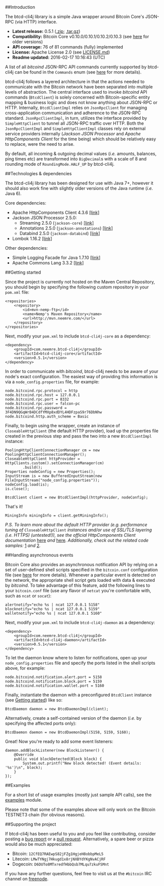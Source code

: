 ##Introduction

The btcd-cli4j library is a simple Java wrapper around Bitcoin Core's JSON-RPC (via HTTP) interface. 

* **Latest release:** 0.5.1 ([.zip](https://github.com/priiduneemre/btcd-cli4j/archive/0.5.1.zip); [.tar.gz](https://github.com/priiduneemre/btcd-cli4j/archive/0.5.1.tar.gz))
* **Compatibility:** Bitcoin Core v0.10.0/0.10.1/0.10.2/0.10.3 (see [here](https://github.com/priiduneemre/btcd-cli4j/releases) for older versions)
* **API coverage:** 76 of 81 commands (fully) implemented
* **License:** Apache License 2.0 (see [LICENSE.md](https://github.com/priiduneemre/btcd-cli4j/blob/master/LICENSE.md))
* **Readme updated:** 2016-02-17 10:16:43 (UTC)

A list of all *bitcoind* JSON-RPC API commands currently supported by btcd-cli4j can be found in the `Commands` enum (see [here](https://github.com/priiduneemre/btcd-cli4j/blob/master/core/src/main/java/com/neemre/btcdcli4j/core/Commands.java) for more details).

btcd-cli4j follows a layered architecture in that the actions needed to communicate with the Bitcoin network have been separated into multiple levels of abstraction. The central interface used to invoke *bitcoind* API commands (`BtcdClient`) is solely concerned with Bitcoin-specific entity mapping & business logic and does not know anything about JSON-RPC or HTTP. Internally, `BtcdClientImpl` relies on `JsonRpcClient` for managing cross-application communication and adherence to the JSON-RPC standard. `JsonRpcClientImpl`, in turn, utilizes the interface provided by `SimpleHttpClient` to tunnel all JSON-RPC traffic over HTTP. Both the `JsonRpcClientImpl` and `SimpleHttpClientImpl` classes rely on external service providers internally (*Jackson JSON Processor* and *Apache HttpComponents Client* for the time being) which should be relatively easy to replace, were the need to arise.

By default, all incoming & outgoing decimal values (*i.e.* amounts, balances, ping times etc) are transformed into `BigDecimal`s with a scale of 8 and rounding mode of `RoundingMode.HALF_UP` by btcd-cli4j.


##Technologies & dependencies

The btcd-cli4j library has been designed for use with Java 7+, however it should also work fine with slightly older versions of the Java runtime (*i.e.* Java 6).

Core dependencies:
* Apache HttpComponents Client 4.3.6 [[link]](https://hc.apache.org/httpcomponents-client-ga/index.html)
* Jackson JSON Processor 2.5.0:
  * Streaming 2.5.0 (`jackson-core`) [[link]](https://github.com/FasterXML/jackson-core)
  * Annotations 2.5.0 (`jackson-annotations`) [[link]](https://github.com/FasterXML/jackson-annotations)
  * Databind 2.5.0 (`jackson-databind`) [[link]](https://github.com/FasterXML/jackson-databind)
* Lombok 1.16.2 [[link]](https://github.com/rzwitserloot/lombok)

Other dependencies:
* Simple Logging Facade for Java 1.7.10 [[link]](http://www.slf4j.org/)
* Apache Commons Lang 3.3.2 [[link]](http://commons.apache.org/proper/commons-lang/)


##Getting started <a name="getting-started"></a>

Since the project is currently not hosted on the Maven Central Repository, you should begin by specifying the following custom repository in your `pom.xml` file:

	<repositories>
		<repository>
			<id>mvn-nemp-ftp</id>
			<name>Nemp's Maven Repository</name>
			<url>http://mvn.neemre.com/</url>
		</repository>
	</repositories>

Next, modify your `pom.xml` to include `btcd-cli4j-core` as a dependency:

	<dependency>
		<groupId>com.neemre.btcd-cli4j</groupId>
		<artifactId>btcd-cli4j-core</artifactId>
		<version>0.5.1</version>
	</dependency>

In order to communicate with *bitcoind*, btcd-cli4j needs to be aware of your node's exact configuration. The easiest way of providing this information is via a `node_config.properties` file, for example:

	node.bitcoind.rpc.protocol = http
	node.bitcoind.rpc.host = 127.0.0.1
	node.bitcoind.rpc.port = 8332
	node.bitcoind.rpc.user = falcon-pc
	node.bitcoind.rpc.password = 3F4DN9QGqWrB4DCdfYMXp8xdDYL4HDFzpaS9r76DbNhw
	node.bitcoind.http.auth_scheme = Basic

Finally, to begin using the wrapper, create an instance of `CloseableHttpClient` (the default HTTP provider), load up the properties file created in the previous step and pass the two into a new `BtcdClientImpl` instance: 

	PoolingHttpClientConnectionManager cm = new PoolingHttpClientConnectionManager();
	CloseableHttpClient httpProvider = HttpClients.custom().setConnectionManager(cm)
			.build();
	Properties nodeConfig = new Properties();
	InputStream is = new BufferedInputStream(new FileInputStream("node_config.properties"));
	nodeConfig.load(is);
	is.close();
	
	BtcdClient client = new BtcdClientImpl(httpProvider, nodeConfig);
	
That's it!
	
	MiningInfo miningInfo = client.getMiningInfo();
	
*P.S. To learn more about the default HTTP provider (e.g. performance tuning of* `CloseableHttpClient` *instances and/or use of SSL/TLS layering (i.e. HTTPS) (untested!)), see the official HttpComponents Client documentation* [here](http://hc.apache.org/httpcomponents-client-4.3.x/tutorial/html/connmgmt.html#d5e380) *and* [here](http://hc.apache.org/httpcomponents-client-4.3.x/tutorial/html/connmgmt.html#d5e436)*. Additionally, check out the related code samples:* [1](http://hc.apache.org/httpcomponents-client-4.3.x/httpclient/examples/org/apache/http/examples/client/ClientConfiguration.java) *and* [2](http://hc.apache.org/httpcomponents-client-4.3.x/httpclient/examples/org/apache/http/examples/client/ClientCustomSSL.java)*.* 

##Handling asynchronous events

Bitcoin Core also provides an asynchronous notification API by relying on a set of user-defined shell scripts specified in the `bitcoin.conf` configuration file (see [here](https://en.bitcoin.it/wiki/Running_Bitcoin#Bitcoin.conf_Configuration_File) for more details). Whenever a particular event is detected on the network, the appropriate shell script gets loaded with data & executed by *bitcoind*. To take advantage of this feature, add the following lines to your `bitcoin.conf` file (use any flavor of `netcat` you're comfortable with, such as `ncat` or `socat`): 

	alertnotify="echo %s | ncat 127.0.0.1 5158"
	blocknotify="echo %s | ncat 127.0.0.1 5159"
	walletnotify="echo %s | ncat 127.0.0.1 5160"

Next, modify your `pom.xml` to include `btcd-cli4j-daemon` as a dependency:

	<dependency>
		<groupId>com.neemre.btcd-cli4j</groupId>
		<artifactId>btcd-cli4j-daemon</artifactId>
		<version>0.5.1</version>
	</dependency>

To let the daemon know where to listen for notifications, open up your `node_config.properties` file and specify the ports listed in the shell scripts above, for example:

	node.bitcoind.notification.alert.port = 5158
	node.bitcoind.notification.block.port = 5159
	node.bitcoind.notification.wallet.port = 5160

Finally, instantiate the daemon with a preconfigured `BtcdClient` instance (see [Getting started](#getting-started)) like so:

	BtcdDaemon daemon = new BtcdDaemonImpl(client);

Alternatively, create a self-contained version of the daemon (*i.e.* by specifying the affected ports only):
	
	BtcdDaemon daemon = new BtcdDaemonImpl(5158, 5159, 5160);

Great! Now you're ready to add some event listeners:

	daemon.addBlockListener(new BlockListener() {
		@Override
		public void blockDetected(Block block) {
			System.out.printf("New block detected! (Event details: '%s')\n", block);
		}
	});
	
##Examples

For a short list of usage examples (mostly just sample API calls), see the [examples](https://github.com/priiduneemre/btcd-cli4j/tree/master/examples/src/main) module. 

Please note that some of the examples above will only work on the Bitcoin TESTNET3 chain (for obvious reasons).


##Supporting the project

If btcd-cli4j has been useful to you and you feel like contributing, consider posting a [bug report](https://github.com/priiduneemre/btcd-cli4j/issues) or a [pull request](https://github.com/priiduneemre/btcd-cli4j/pulls). Alternatively, a spare beer or pizza would also be much appreciated:

* Bitcoin: `12CfEQ7RAEwpS82jFZg1HgjeH8obbpMeL5`
* Litecoin: `LMwTYNgj7Hkugd1x8rjNXBYdYKgNvACjRF`
* Dogecoin: `D6DUTo8MTxredfHbbQsb7MLqu7zkuFSMnt`

If you have any further questions, feel free to visit us at the `#bitcoin` IRC channel on [freenode](https://freenode.net/).